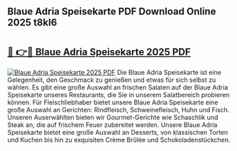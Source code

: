 ## Blaue Adria Speisekarte PDF Download Online 2025 t8kI6

# <h2><a href="http://gcdtiz.nevu.top/?p=Blaue+Adria+Speisekarte">🔗 👉🔴 Blaue Adria Speisekarte 2025 PDF</a></h2>

[![Blaue Adria Speisekarte 2025 PDF](https://i.imgur.com/dBaPXMq.png)](http://gcdtiz.nevu.top/?p=Blaue+Adria+Speisekarte)
Die Blaue Adria Speisekarte ist eine Gelegenheit, den Geschmack zu genießen und etwas für sich selbst zu wählen. Es gibt eine große Auswahl an frischen Salaten auf der Blaue Adria Speisekarte unseres Restaurants, die Sie in unserem Salatbereich probieren können. Für Fleischliebhaber bietet unsere Blaue Adria Speisekarte eine große Auswahl an Gerichten: Rindfleisch, Schweinefleisch, Huhn und Fisch. Unseren Auserwählten bieten wir Gourmet-Gerichte wie Schaschlik und Steak an, die auf frischem Feuer zubereitet werden. Unsere Blaue Adria Speisekarte bietet eine große Auswahl an Desserts, von klassischen Torten und Kuchen bis hin zu exquisiten Crème Brûlée und Schokoladenstückchen.
